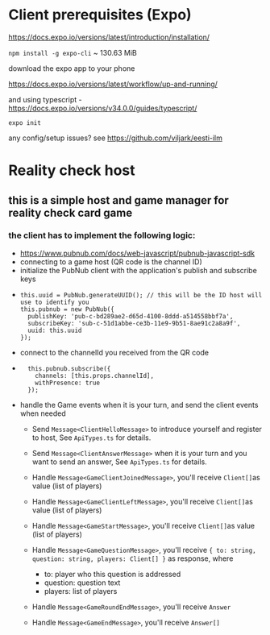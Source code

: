 # Client prerequisites (Expo)
https://docs.expo.io/versions/latest/introduction/installation/

`npm install -g expo-cli` ~ 130.63 MiB

download the expo app to your phone

https://docs.expo.io/versions/latest/workflow/up-and-running/

and using typescript - https://docs.expo.io/versions/v34.0.0/guides/typescript/

`expo init`

any config/setup issues? see https://github.com/viljark/eesti-ilm


# Reality check host

## this is a simple host and game manager for reality check card game

### the client has to implement the following logic:
- https://www.pubnub.com/docs/web-javascript/pubnub-javascript-sdk
- connecting to a game host (QR code is the channel ID)
- initialize the PubNub client with the application's publish and subscribe keys
- ```     
  this.uuid = PubNub.generateUUID(); // this will be the ID host will use to identify you
  this.pubnub = new PubNub({
    publishKey: 'pub-c-bd289ae2-d65d-4100-8ddd-a514558bbf7a',
    subscribeKey: 'sub-c-51d1abbe-ce3b-11e9-9b51-8ae91c2a8a9f',
    uuid: this.uuid
  });
  ```  
- connect to the channelId you received from the QR code
- ```
    this.pubnub.subscribe({
      channels: [this.props.channelId],
      withPresence: true
    });
  ```
- handle the Game events when it is your turn, and send the client events when needed
    - Send `Message<ClientHelloMessage>` to introduce yourself and register to host, See `ApiTypes.ts` for details.
    - Send `Message<ClientAnswerMessage>` when it is your turn and you want to send an answer, See `ApiTypes.ts` for details.
    - Handle `Message<GameClientJoinedMessage>`, you'll receive `Client[]`as value (list of players)
    - Handle `Message<GameClientLeftMessage>`, you'll receive `Client[]`as value (list of players)
    - Handle `Message<GameStartMessage>`, you'll receive `Client[]`as value (list of players)
    - Handle `Message<GameQuestionMessage>`, you'll receive ``{
                                                       to: string,
                                                       question: string,
                                                       players: Client[]
                                                     }`` as response, where 
                                                    
        - to: player who this question is addressed
        - question: question text
        - players: list of players 
        
    - Handle `Message<GameRoundEndMessage>`, you'll receive `Answer`
    - Handle `Message<GameEndMessage>`, you'll receive `Answer[]`
